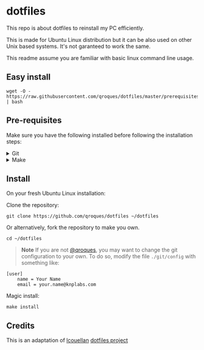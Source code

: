 # dotfiles

This repo is about dotfiles to reinstall my PC efficiently.

This is made for Ubuntu Linux distribution but it can be also used on other Unix based systems. It's not garanteed to work the same.

This readme assume you are familiar with basic linux command line usage.

## Easy install

```shell
wget -O - https://raw.githubusercontent.com/qroques/dotfiles/master/prerequisites/install.sh | bash
```

## Pre-requisites

Make sure you have the following installed before following the installation steps:

<details>
<summary>Git</summary>

Install git:

```shell
sudo apt -y install git
```

</details>

<details>
<summary>Make</summary>

Depending on the Linux distribution this may require to install `make`

To know if `make` is installed:

```shell
make --version
```

If not, install it:

```shell
sudo apt install make
```

</details>

## Install

On your fresh Ubuntu Linux installation:

Clone the repository:

```shell
git clone https://github.com/qroques/dotfiles ~/dotfiles
```

Or alternatively, fork the repository to make you own.

```shell
cd ~/dotfiles
```

> **Note**
> If you are not [@qroques](github.com/qroques), you may want to change the git configuration to your own. To do so, modify the file `./git/config` with something like:

```config
[user]
	name = Your Name
	email = your.name@knplabs.com
```

Magic install:

```shell
make install
```

## Credits

This is an adaptation of [lcouellan](https://github.com/lcouellan/) [dotfiles project](https://github.com/lcouellan/dotfiles)

